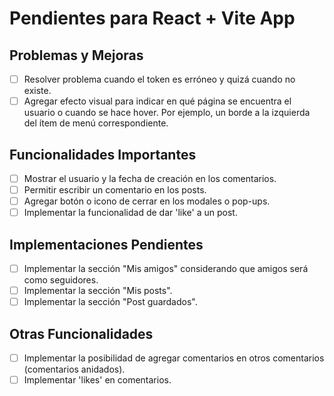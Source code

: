 # Pendientes para React + Vite App

## Problemas y Mejoras
- [ ] Resolver problema cuando el token es erróneo y quizá cuando no existe.
- [ ] Agregar efecto visual para indicar en qué página se encuentra el usuario o cuando se hace hover. Por ejemplo, un borde a la izquierda del ítem de menú correspondiente.

## Funcionalidades Importantes
- [ ] Mostrar el usuario y la fecha de creación en los comentarios.
- [ ] Permitir escribir un comentario en los posts.
- [ ] Agregar botón o icono de cerrar en los modales o pop-ups.
- [ ] Implementar la funcionalidad de dar 'like' a un post.

## Implementaciones Pendientes
- [ ] Implementar la sección "Mis amigos" considerando que amigos será como seguidores.
- [ ] Implementar la sección "Mis posts".
- [ ] Implementar la sección "Post guardados".

## Otras Funcionalidades
- [ ] Implementar la posibilidad de agregar comentarios en otros comentarios (comentarios anidados).
- [ ] Implementar 'likes' en comentarios.
